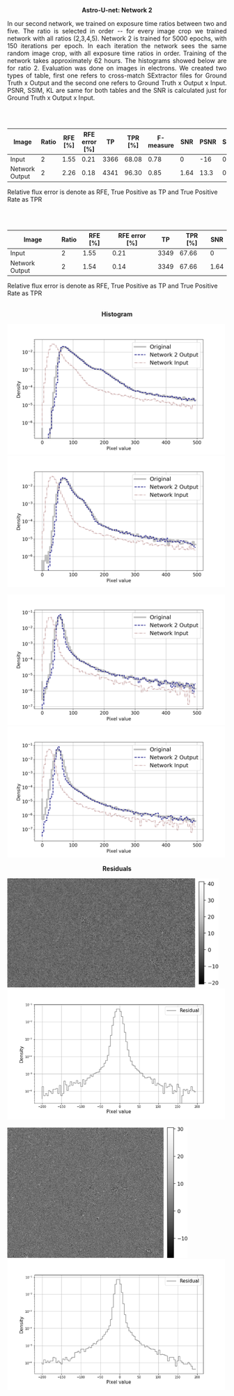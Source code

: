  <p align="center"> <b>  Astro-U-net:  Network 2 </b> </p>
 
 <p style="text-align:justify"> In our second network, we trained on exposure time ratios between two and five. The ratio is selected in order -- for every image crop we trained network with all ratios (2,3,4,5). Network 2 is trained for 5000 epochs, with 150 iterations per epoch. In each  iteration the network sees the same random image crop, with all exposure time ratios in order. Training of the network takes approximately 62 hours. The histograms showed below are for ratio 2. Evaluation was done on images in electrons. We created two types of table, first one refers to cross-match SExtractor files for Ground Truth x Output and the second one refers to Ground Truth x Output x Input. PSNR, SSIM, KL are same for both tables and the SNR is calculated just for Ground Truth x Output x Input.</p>
 
 <br/><br/>
 
 |Image|Ratio | RFE [%] | RFE error [%] | TP |TPR [%] |F-measure| SNR | PSNR | SSIM | KL|
 | --- | --- | --- | --- | --- | --- | --- | --- | --- | --- | --- | 
 |Input | 2 | 1.55 | 0.21 | 3366 | 68.08 | 0.78 | 0 | -16 | 0.45 | 0.0231 |
 |Network Output | 2 | 2.26 |0.18| 4341 | 96.30 | 0.85 | 1.64 | 13.3 | 0.63 | 0.0069 |
 
 Relative flux error is denote as RFE, True Positive as TP and True Positive Rate as TPR
 
 
 <br/><br/>
 
 |Image|Ratio | RFE [%] | RFE error [%] | TP | TPR [%] | SNR | 
 | --- | --- | --- | --- | --- | --- | --- |
 |Input | 2 | 1.55 | 0.21 | 3349 | 67.66 |  0 | 
 |Network Output | 2 | 1.54 |0.14| 3349 | 67.66 | 1.64 |
 
 
 Relative flux error is denote as RFE, True Positive as TP and True Positive Rate as TPR
 <br/><br/>
</p>


<p align="center"> <b>  Histogram </b> </p>

	
<p align="left"><img src="hist/example1.png" height="300px"> <img src="hist/example2.png" height="300px"></p>

<p align="left"><img src="hist/example3.png" height="300px"> <img src="hist/example4.png" height="300px"></p>


<p align="center"> <b>  Residuals </b> </p>


<p align="left"><img src="Residuals/1.png" height="250px">    <img src="Residuals/histogram_1.png" height="300px"></p>

<p align="left"><img src="Residuals/6.png" height="300px">    <img src="Residuals/histogram_6.png" height="300px"></p>
